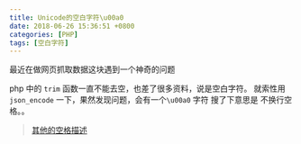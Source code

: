 ```yaml
---
title: Unicode的空白字符\u00a0
date: 2018-06-26 15:36:51 +0800
categories: [PHP]
tags: [空白字符]
---
```


最近在做网页抓取数据这块遇到一个神奇的问题

php 中的 `trim` 函数一直不能去空，也差了很多资料，说是空白字符。
就索性用 `json_encode` 一下，果然发现问题，会有一个`\u00a0` 字符
搜了下意思是 不换行空格。。


 > [其他的空格描述](http://unicode.org/cldr/utility/list-unicodeset.jsp?a=%5B\u0020\u00A0\u2007\u2008\u2009\u202F%5D)
